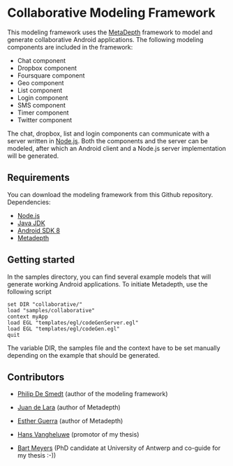 # Collaborative Modeling Framework

This modeling framework uses the [MetaDepth](http://astreo.ii.uam.es/~jlara/metaDepth/) framework to model and generate collaborative Android applications. The following modeling components are included in the framework:

* Chat component
* Dropbox component
* Foursquare component
* Geo component
* List component
* Login component
* SMS component
* Timer component
* Twitter component

The chat, dropbox, list and login components can communicate with a server written in [Node.js](http://www.nodejs.org/). Both the components and the server can be modeled, after which an Android client and a Node.js server implementation will be generated.

## Requirements

You can download the modeling framework from this Github repository. Dependencies:

* [Node.js](http://www.nodejs.org/)
* [Java JDK](http://www.oracle.com/technetwork/java/javase/downloads/index.html)
* [Android SDK 8](http://developer.android.com/index.html)
* [Metadepth](http://astreo.ii.uam.es/~jlara/metaDepth/)

## Getting started

In the samples directory, you can find several example models that will generate working Android applications.
To initiate Metadepth, use the following script

```
set DIR "collaborative/"
load "samples/collaborative"
context myApp
load EGL "templates/egl/codeGenServer.egl"
load EGL "templates/egl/codeGen.egl"
quit
```

The variable DIR, the samples file and the context have to be set manually depending on the example that should be generated.

## Contributors

* [Philip De Smedt](http://www.github.com/philipdesmedt) (author of the modeling framework)
* [Juan de Lara](http://www.ii.uam.es/~jlara) (author of Metadepth)
* [Esther Guerra](http://www.ii.uam.es/~eguerra) (author of Metadepth)

* [Hans Vangheluwe](http://msdl.cs.mcgill.ca/people/hv/) (promotor of my thesis)
* [Bart Meyers](http://msdl.cs.mcgill.ca/people/bart/) (PhD candidate at University of Antwerp and co-guide for my thesis :-))
